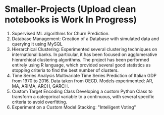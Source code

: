# Smaller-Projects (Upload clean notebooks is Work In Progress)

1. Supervised ML algorithms for Churn Prediction.
2. Database Management:
Creation of a Database with simulated data and querying it using MySQL
3. Hierarchical Clustering:
Experimented several clustering techniques on international banks. In particular, it has been focused on agglomerative hierarchical clustering algorithms. The project has been performed entirely using R language, which provided several good statistics as stopping criteria to find the best number of clusters.
4. Time Series Analysis
Multivariate Time Series Prediction of Italian GDP from 1970 to 2016.
Data taken from OECD. Models experimented: AR, MA, ARIMA, ARCH, GARCH.
5. Custom Target Encoding Class
Developing a custom Python Class to transform a categorical variable to a continuous, with several specific criteria to avoid overfitting.
6. Experiment on a Custom Model Stacking: "Intelligent Voting"
